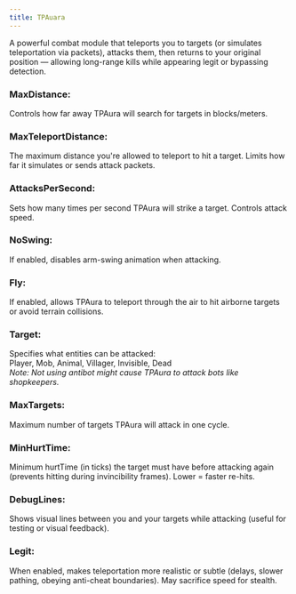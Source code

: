 ```yaml
---
title: TPAuara
---
```

A powerful combat module that teleports you to targets (or simulates teleportation via packets), attacks them, then returns to your original position — allowing long-range kills while appearing legit or bypassing detection.

### MaxDistance:
Controls how far away TPAura will search for targets in blocks/meters.

### MaxTeleportDistance:
The maximum distance you're allowed to teleport to hit a target. Limits how far it simulates or sends attack packets.

### AttacksPerSecond:
Sets how many times per second TPAura will strike a target. Controls attack speed.

### NoSwing:
If enabled, disables arm-swing animation when attacking.

### Fly:
If enabled, allows TPAura to teleport through the air to hit airborne targets or avoid terrain collisions.

### Target:
Specifies what entities can be attacked:  
Player, Mob, Animal, Villager, Invisible, Dead  
*Note: Not using antibot might cause TPAura to attack bots like shopkeepers.*

### MaxTargets:
Maximum number of targets TPAura will attack in one cycle.

### MinHurtTime:
Minimum hurtTime (in ticks) the target must have before attacking again (prevents hitting during invincibility frames). Lower = faster re-hits.

### DebugLines:
Shows visual lines between you and your targets while attacking (useful for testing or visual feedback).

### Legit:
When enabled, makes teleportation more realistic or subtle (delays, slower pathing, obeying anti-cheat boundaries). May sacrifice speed for stealth.
